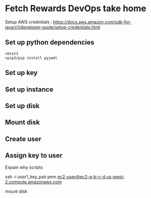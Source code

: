 # Fetch Rewards DevOps take home

Setup AWS credintials : https://docs.aws.amazon.com/sdk-for-java/v1/developer-guide/setup-credentials.html



## Set up python dependencies
    >btot3
    >pip3/pip install pyyaml

## Set up key

## Set up instance

## Set up disk

## Mount disk

## Create user

## Assign key to user


Expain why scripts

ssh -i user1_key_pair.pem ec2-user@ec2-a-b-c-d.us-west-2.compute.amazonaws.com

mount disk

